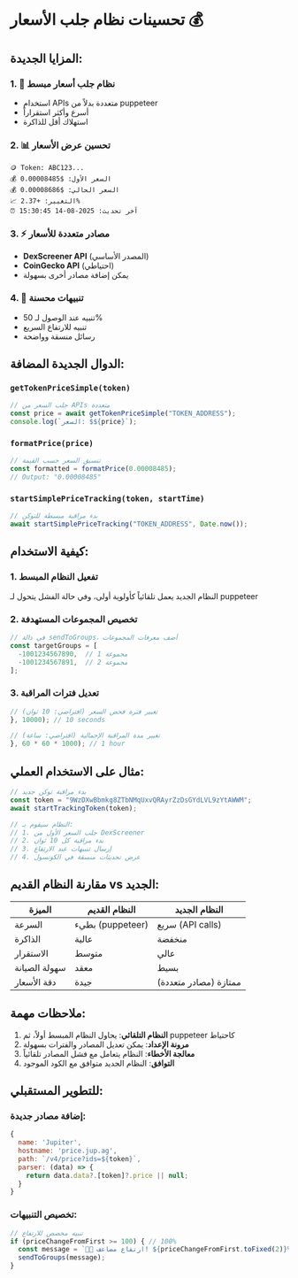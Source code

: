 # تحسينات نظام جلب الأسعار 💰

## المزايا الجديدة:

### 1. 🚀 نظام جلب أسعار مبسط
- استخدام APIs متعددة بدلاً من puppeteer
- أسرع وأكثر استقراراً
- استهلاك أقل للذاكرة

### 2. 📊 تحسين عرض الأسعار
```
🪙 Token: ABC123...
💰 السعر الأول: $0.00008485
💰 السعر الحالي: $0.00008686
📈 التغيير: +2.37%
⏰ آخر تحديث: 2025-08-14 15:30:45
```

### 3. ⚡ مصادر متعددة للأسعار
- **DexScreener API** (المصدر الأساسي)
- **CoinGecko API** (احتياطي)
- يمكن إضافة مصادر أخرى بسهولة

### 4. 🎯 تنبيهات محسنة
- تنبيه عند الوصول لـ 50%
- تنبيه للارتفاع السريع
- رسائل منسقة وواضحة

## الدوال الجديدة المضافة:

### `getTokenPriceSimple(token)`
```javascript
// جلب السعر من APIs متعددة
const price = await getTokenPriceSimple("TOKEN_ADDRESS");
console.log(`السعر: $${price}`);
```

### `formatPrice(price)`
```javascript
// تنسيق السعر حسب القيمة
const formatted = formatPrice(0.00008485);
// Output: "0.00008485"
```

### `startSimplePriceTracking(token, startTime)`
```javascript
// بدء مراقبة مبسطة للتوكن
await startSimplePriceTracking("TOKEN_ADDRESS", Date.now());
```

## كيفية الاستخدام:

### 1. تفعيل النظام المبسط
النظام الجديد يعمل تلقائياً كأولوية أولى، وفي حالة الفشل يتحول لـ puppeteer

### 2. تخصيص المجموعات المستهدفة
```javascript
// في دالة sendToGroups، أضف معرفات المجموعات
const targetGroups = [
  -1001234567890,  // مجموعة 1
  -1001234567891,  // مجموعة 2
];
```

### 3. تعديل فترات المراقبة
```javascript
// تغيير فترة فحص السعر (افتراضي: 10 ثوان)
}, 10000); // 10 seconds

// تغيير مدة المراقبة الإجمالية (افتراضي: ساعة)
}, 60 * 60 * 1000); // 1 hour
```

## مثال على الاستخدام العملي:

```javascript
// بدء مراقبة توكن جديد
const token = "9WzDXwBbmkg8ZTbNMqUxvQRAyrZzDsGYdLVL9zYtAWWM";
await startTrackingToken(token);

// النظام سيقوم بـ:
// 1. جلب السعر الأول من DexScreener
// 2. بدء مراقبة كل 10 ثوان
// 3. إرسال تنبيهات عند الارتفاع
// 4. عرض تحديثات منسقة في الكونسول
```

## مقارنة النظام القديم vs الجديد:

| الميزة | النظام القديم | النظام الجديد |
|--------|--------------|---------------|
| السرعة | بطيء (puppeteer) | سريع (API calls) |
| الذاكرة | عالية | منخفضة |
| الاستقرار | متوسط | عالي |
| سهولة الصيانة | معقد | بسيط |
| دقة الأسعار | جيدة | ممتازة (مصادر متعددة) |

## ملاحظات مهمة:

1. **النظام التلقائي**: يحاول النظام المبسط أولاً، ثم puppeteer كاحتياط
2. **مرونة الإعداد**: يمكن تعديل المصادر والفترات بسهولة
3. **معالجة الأخطاء**: النظام يتعامل مع فشل المصادر تلقائياً
4. **التوافق**: النظام الجديد متوافق مع الكود الموجود

## للتطوير المستقبلي:

### إضافة مصادر جديدة:
```javascript
{
  name: 'Jupiter',
  hostname: 'price.jup.ag',
  path: `/v4/price?ids=${token}`,
  parser: (data) => {
    return data.data?.[token]?.price || null;
  }
}
```

### تخصيص التنبيهات:
```javascript
// تنبيه مخصص للارتفاع
if (priceChangeFromFirst >= 100) { // 100%
  const message = `🚀🚀 ارتفاع مضاعف! ${priceChangeFromFirst.toFixed(2)}%`;
  sendToGroups(message);
}
```
